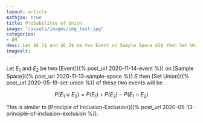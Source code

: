 ```yaml
---
layout: article
mathjax: true
title: Probabilites of Union
image: "/assets/images/img_test.jpg"
categories:
- DM
desc: Let $E_1$ and $E_2$ be two Event on Sample Space $S$ then Set Union of these two events will be 
imagealt: 
---
```


Let $E_1$ and $E_2$ be two [Event]({% post_url 2020-11-14-event %}) on [Sample Space]({% post_url 2020-11-13-sample-space %}) $S$ then [Set Union]({% post_url 2020-05-19-set-union %}) of these two events will be

































































































































































































































































































































































$$P(E_1 \cup E_2) = P(E_1) + P(E_2) - P(E_1 \cap E_2)$$


































































































































































































































































































































































This is similar to [Principle of Inclusion-Exclusion]({% post_url 2020-05-13-principle-of-inclusion-exclusion %}).
